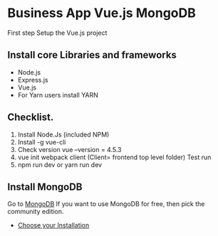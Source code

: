 # Business App Vue.js MongoDB
 
First step Setup the Vue.js project

## Install core Libraries and frameworks
-	Node.js
-	Express.js
-	Vue.js
-   For Yarn users install YARN

## Checklist.
1.	Install Node.Js (included NPM)
2.	Install -g vue-cli
3.	Check version vue –version = 4.5.3
4.	vue init webpack client   (Client= frontend top level folder)
Test run
5.	npm run dev or yarn run dev


## Install MongoDB
Go to [MongoDB](https://docs.mongodb.com/manual/installation/)
If you want to use MongoDB for free, then pick the community edition.

* [Choose your Installation](https://docs.mongodb.com/manual/installation/#mongodb-community-edition-installation-tutorials)
